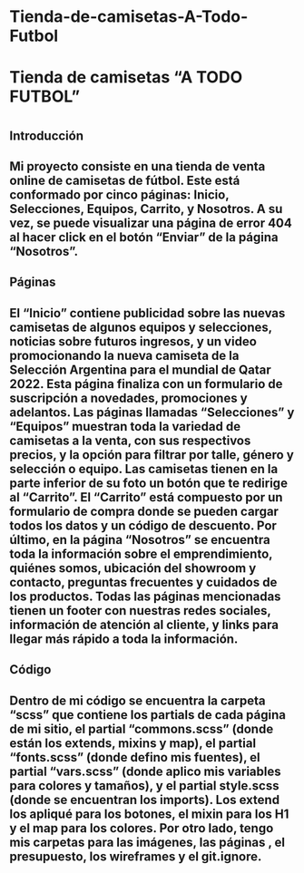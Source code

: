 # Tienda-de-camisetas-A-Todo-Futbol

<h1>Tienda de camisetas “A TODO FUTBOL”<h1/>

<h2>Introducción<h2/>

Mi proyecto consiste en una tienda de venta online de camisetas de fútbol. Este está conformado por cinco páginas: Inicio, Selecciones, Equipos, Carrito, y Nosotros. A su vez, se puede visualizar una página de error 404 al hacer click en el botón “Enviar” de la página “Nosotros”.

<h2>Páginas<h2/>

<p>El “Inicio” contiene publicidad sobre las nuevas camisetas de algunos equipos y selecciones, noticias sobre futuros ingresos, y un video promocionando la nueva camiseta de la Selección Argentina para el mundial de Qatar 2022.
Esta página finaliza con un formulario de suscripción a novedades, promociones y adelantos.
Las páginas llamadas “Selecciones” y “Equipos” muestran toda la variedad de camisetas a la venta, con sus respectivos precios, y la opción para filtrar por talle, género y selección o equipo. Las camisetas tienen en la parte inferior de su foto un botón que te redirige al “Carrito”.
El “Carrito” está compuesto por un formulario de compra donde se pueden cargar todos los datos y un código de descuento.
Por último, en la página “Nosotros” se encuentra toda la información sobre el emprendimiento, quiénes somos, ubicación del showroom y contacto, preguntas frecuentes y cuidados de los productos.
Todas las páginas mencionadas tienen un footer con nuestras redes sociales, información de atención al cliente, y links para llegar más rápido a toda la información.<p/>

<h2>Código<h2/>

<p>Dentro de mi código se encuentra la carpeta “scss” que contiene los partials de cada página de mi sitio, el partial “commons.scss” (donde están los extends, mixins y map), el partial “fonts.scss” (donde defino mis fuentes), el partial “vars.scss” (donde aplico mis variables para colores y tamaños), y el partial style.scss (donde se encuentran los imports).
Los extend los apliqué para los botones, el mixin para los H1 y el map para los colores.
Por otro lado, tengo mis carpetas para las imágenes, las páginas , el presupuesto, los wireframes y el git.ignore.<p/>
